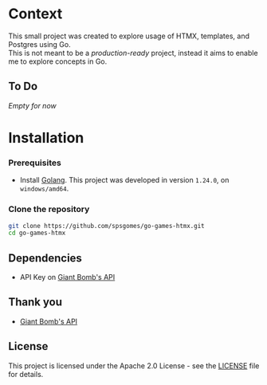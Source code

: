 # Context

This small project was created to explore usage of HTMX, templates, and Postgres using Go.\
This is not meant to be a *production-ready* project, instead it aims to enable me to explore concepts in Go.

## To Do
*Empty for now*

# Installation

### Prerequisites
- Install [Golang](https://go.dev/dl/). This project was developed in version `1.24.0`, on `windows/amd64`.

### Clone the repository
```sh
git clone https://github.com/spsgomes/go-games-htmx.git
cd go-games-htmx
```

## Dependencies
- API Key on [Giant Bomb's API](https://www.giantbomb.com/api)

## Thank you
- [Giant Bomb's API](https://www.giantbomb.com/api)

## License
This project is licensed under the Apache 2.0 License - see the [LICENSE](LICENSE) file for details.
